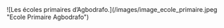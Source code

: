 
<div class="figure" markdown="1">
![Les écoles primaires d’Agbodrafo.](/images/image_ecole_primaire.jpeg "Ecole Primaire Agbodrafo")
</div>
